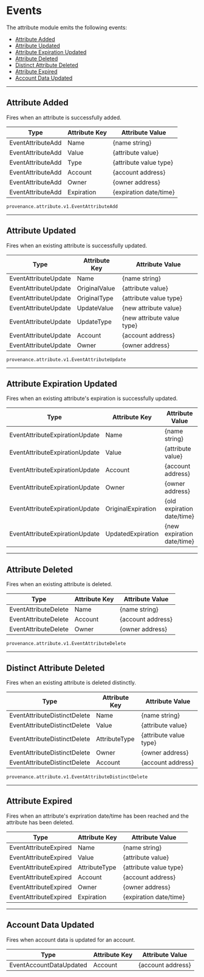 # Events

The attribute module emits the following events:

<!-- TOC 2 2 -->
  - [Attribute Added](#attribute-added)
  - [Attribute Updated](#attribute-updated)
  - [Attribute Expiration Updated](#attribute-expiration-updated)
  - [Attribute Deleted](#attribute-deleted)
  - [Distinct Attribute Deleted](#distinct-attribute-deleted)
  - [Attribute Expired](#attribute-expired)
  - [Account Data Updated](#account-data-updated)

---
## Attribute Added

Fires when an attribute is successfully added.

| Type              | Attribute Key | Attribute Value        |
|-------------------|---------------|------------------------|
| EventAttributeAdd | Name          | \{name string\}          |
| EventAttributeAdd | Value         | \{attribute value\}      |
| EventAttributeAdd | Type          | \{attribute value type\} |
| EventAttributeAdd | Account       | \{account address\}      |
| EventAttributeAdd | Owner         | \{owner address\}        |
| EventAttributeAdd | Expiration    | \{expiration date/time\} |

`provenance.attribute.v1.EventAttributeAdd`

---
## Attribute Updated

Fires when an existing attribute is successfully updated.

| Type                 | Attribute Key | Attribute Value            |
|----------------------|---------------|----------------------------|
| EventAttributeUpdate | Name          | \{name string\}              |
| EventAttributeUpdate | OriginalValue | \{attribute value\}          |
| EventAttributeUpdate | OriginalType  | \{attribute value type\}     |
| EventAttributeUpdate | UpdateValue   | \{new attribute value\}      |
| EventAttributeUpdate | UpdateType    | \{new attribute value type\} |
| EventAttributeUpdate | Account       | \{account address\}          |
| EventAttributeUpdate | Owner         | \{owner address\}            |

`provenance.attribute.v1.EventAttributeUpdate`

---
## Attribute Expiration Updated

Fires when an existing attribute's expiration is successfully updated.

| Type                           | Attribute Key      | Attribute Value            |
|--------------------------------|--------------------|----------------------------|
| EventAttributeExpirationUpdate | Name               | \{name string\}              |
| EventAttributeExpirationUpdate | Value              | \{attribute value\}          |
| EventAttributeExpirationUpdate | Account            | \{account address\}          |
| EventAttributeExpirationUpdate | Owner              | \{owner address\}            |
| EventAttributeExpirationUpdate | OriginalExpiration | \{old expiration date/time\} |
| EventAttributeExpirationUpdate | UpdatedExpiration  | \{new expiration date/time\} |


---
## Attribute Deleted

Fires when an existing attribute is deleted.

| Type                 | Attribute Key | Attribute Value   |
|----------------------|---------------|-------------------|
| EventAttributeDelete | Name          | \{name string\}     |
| EventAttributeDelete | Account       | \{account address\} |
| EventAttributeDelete | Owner         | \{owner address\}   |

`provenance.attribute.v1.EventAttributeDelete`

---
## Distinct Attribute Deleted

Fires when an existing attribute is deleted distinctly.

| Type                         | Attribute Key | Attribute Value        |
|------------------------------|---------------|------------------------|
| EventAttributeDistinctDelete | Name          | \{name string\}          |
| EventAttributeDistinctDelete | Value         | \{attribute value\}      |
| EventAttributeDistinctDelete | AttributeType | \{attribute value type\} |
| EventAttributeDistinctDelete | Owner         | \{owner address\}        |
| EventAttributeDistinctDelete | Account       | \{account address\}      |

`provenance.attribute.v1.EventAttributeDistinctDelete`

---
## Attribute Expired

Fires when an attribute's expriration date/time has been reached and the attribute has been deleted.

| Type                  | Attribute Key | Attribute Value        |
|-----------------------|---------------|------------------------|
| EventAttributeExpired | Name          | \{name string\}          |
| EventAttributeExpired | Value         | \{attribute value\}      |
| EventAttributeExpired | AttributeType | \{attribute value type\} |
| EventAttributeExpired | Account       | \{account address\}      |
| EventAttributeExpired | Owner         | \{owner address\}        |
| EventAttributeExpired | Expiration    | \{expiration date/time\} |

---
## Account Data Updated

Fires when account data is updated for an account.

| Type                    | Attribute Key | Attribute Value        |
|-------------------------|---------------|------------------------|
| EventAccountDataUpdated | Account       | \{account address\}      |
